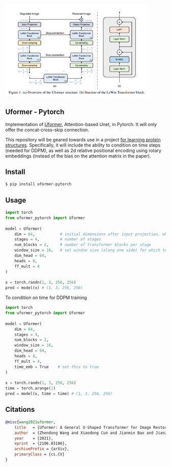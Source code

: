 <img src="./uformer.png" width="450px"/>

## Uformer - Pytorch

Implementation of <a href="https://arxiv.org/abs/2106.03106">Uformer</a>, Attention-based Unet, in Pytorch. It will only offer the concat-cross-skip connection.

This repository will be geared towards use in a project <a href="https://github.com/lucidrains/ddpm-proteins">for learning protein structures</a>. Specifically, it will include the ability to condition on time steps (needed for DDPM), as well as 2d relative positional encoding using rotary embeddings (instead of the bias on the attention matrix in the paper).

## Install

```bash
$ pip install uformer-pytorch
```

## Usage

```python
import torch
from uformer_pytorch import Uformer

model = Uformer(
    dim = 64,           # initial dimensions after input projection, which increases by 2x each stage
    stages = 4,         # number of stages
    num_blocks = 2,     # number of transformer blocks per stage
    window_size = 16,   # set window size (along one side) for which to do the attention within
    dim_head = 64,
    heads = 8,
    ff_mult = 4
)

x = torch.randn(1, 3, 256, 256)
pred = model(x) # (1, 3, 256, 256)
```

To condition on time for DDPM training

```python
import torch
from uformer_pytorch import Uformer

model = Uformer(
    dim = 64,
    stages = 4,
    num_blocks = 2,
    window_size = 16,
    dim_head = 64,
    heads = 8,
    ff_mult = 4,
    time_emb = True    # set this to true
)

x = torch.randn(1, 3, 256, 256)
time = torch.arange(1)
pred = model(x, time = time) # (1, 3, 256, 256)
```

## Citations

```bibtex
@misc{wang2021uformer,
    title   = {Uformer: A General U-Shaped Transformer for Image Restoration}, 
    author  = {Zhendong Wang and Xiaodong Cun and Jianmin Bao and Jianzhuang Liu},
    year    = {2021},
    eprint  = {2106.03106},
    archivePrefix = {arXiv},
    primaryClass = {cs.CV}
}
```
